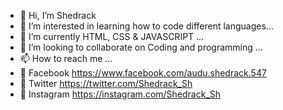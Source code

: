 - 👋 Hi, I’m Shedrack
- 👀 I’m interested in learning how to code different languages...
- 🌱 I’m currently HTML, CSS & JAVASCRIPT ...
- 💞️ I’m looking to collaborate on Coding and programming ...
- 📫 How to reach me ...
- 🌟 Facebook https://www.facebook.com/audu.shedrack.547
- 🌟 Twitter https://twitter.com/Shedrack_Sh
- 🌟 Instagram  https://instagram.com/Shedrack_Sh
<!---
shedybaby/shedybaby is a ✨ special ✨ repository because its `README.md` (this file) appears on your GitHub profile.
You can click the Preview link to take a look at your changes.
--->
